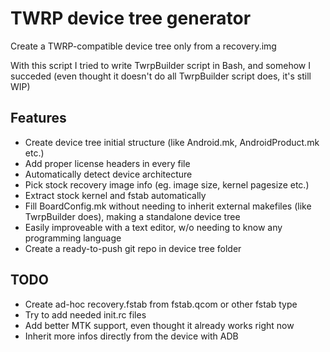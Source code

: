 # TWRP device tree generator

Create a TWRP-compatible device tree only from a recovery.img

With this script I tried to write TwrpBuilder script in Bash, and somehow I succeded (even thought it doesn't do all TwrpBuilder script does, it's still WIP)

## Features

- Create device tree initial structure (like Android.mk, AndroidProduct.mk etc.)
- Add proper license headers in every file
- Automatically detect device architecture
- Pick stock recovery image info (eg. image size, kernel pagesize etc.)
- Extract stock kernel and fstab automatically
- Fill BoardConfig.mk without needing to inherit external makefiles (like TwrpBuilder does), making a standalone device tree
- Easily improveable with a text editor, w/o needing to know any programming language
- Create a ready-to-push git repo in device tree folder

## TODO

- Create ad-hoc recovery.fstab from fstab.qcom or other fstab type
- Try to add needed init.rc files
- Add better MTK support, even thought it already works right now
- Inherit more infos directly from the device with ADB
